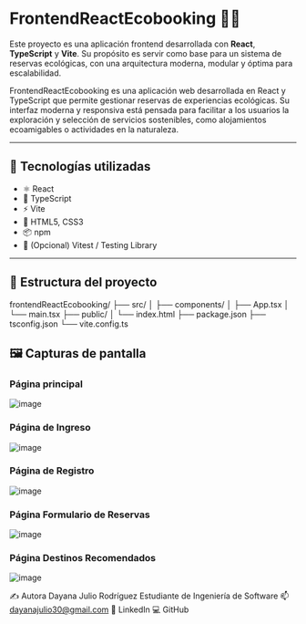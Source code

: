 # FrontendReactEcobooking 🌱✨

Este proyecto es una aplicación frontend desarrollada con **React**, **TypeScript** y **Vite**. Su propósito es servir como base para un sistema de reservas ecológicas, con una arquitectura moderna, modular y óptima para escalabilidad.

FrontendReactEcobooking es una aplicación web desarrollada en React y TypeScript que permite gestionar reservas de experiencias ecológicas. Su interfaz moderna y responsiva está pensada para facilitar a los usuarios la exploración y selección de servicios sostenibles, como alojamientos ecoamigables o actividades en la naturaleza.

---

## 🚀 Tecnologías utilizadas

- ⚛️ React
- 💎 TypeScript
- ⚡ Vite
- 🎨 HTML5, CSS3
- 📦 npm
- 🧪 (Opcional) Vitest / Testing Library

---

## 📂 Estructura del proyecto

frontendReactEcobooking/
├── src/
│ ├── components/
│ ├── App.tsx
│ └── main.tsx
├── public/
│ └── index.html
├── package.json
├── tsconfig.json
└── vite.config.ts

## 🖼️ Capturas de pantalla
### Página principal
![image](https://github.com/user-attachments/assets/47f43ea8-eddb-4141-a0c1-67f053354f85)

### Página de Ingreso
![image](https://github.com/user-attachments/assets/c8272885-1767-406d-9491-8533908b6e86)

### Página de Registro
![image](https://github.com/user-attachments/assets/a5ae0785-2174-4424-89a4-7f0ddbc0b118)

### Página Formulario de Reservas
![image](https://github.com/user-attachments/assets/03dcf36d-e1d1-4204-9161-19af162cdbd8)

### Página Destinos Recomendados
![image](https://github.com/user-attachments/assets/7b5f573f-503f-4f2b-bfda-0508805313a3)

✍️ Autora
Dayana Julio Rodríguez
Estudiante de Ingeniería de Software
📫 dayanajulio30@gmail.com
🔗 LinkedIn 
💻 GitHub 



